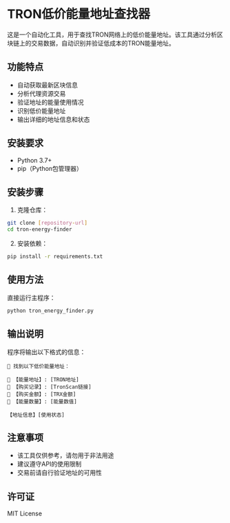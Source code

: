 # TRON低价能量地址查找器

这是一个自动化工具，用于查找TRON网络上的低价能量地址。该工具通过分析区块链上的交易数据，自动识别并验证低成本的TRON能量地址。

## 功能特点

- 自动获取最新区块信息
- 分析代理资源交易
- 验证地址的能量使用情况
- 识别低价能量地址
- 输出详细的地址信息和状态

## 安装要求

- Python 3.7+
- pip（Python包管理器）

## 安装步骤

1. 克隆仓库：
```bash
git clone [repository-url]
cd tron-energy-finder
```

2. 安装依赖：
```bash
pip install -r requirements.txt
```

## 使用方法

直接运行主程序：
```bash
python tron_energy_finder.py
```

## 输出说明

程序将输出以下格式的信息：

```
🎉 找到以下低价能量地址：

🔹 【能量地址】: [TRON地址]
🔹 【购买记录】: [TronScan链接]
🔹 【购买金额】: [TRX金额]
🔹 【能量数量】: [能量数值]

【地址信息】[使用状态]
```

## 注意事项

- 该工具仅供参考，请勿用于非法用途
- 建议遵守API的使用限制
- 交易前请自行验证地址的可用性

## 许可证

MIT License 